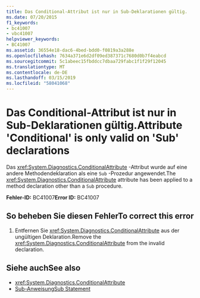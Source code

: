 ```yaml
---
title: Das Conditional-Attribut ist nur in Sub-Deklarationen gültig.
ms.date: 07/20/2015
f1_keywords:
- bc41007
- vbc41007
helpviewer_keywords:
- BC41007
ms.assetid: 36554e18-dac6-4bed-bdd0-f0819a3a288e
ms.openlocfilehash: 7634a371e6d2df09ed387371c7680d0b7f4eabcd
ms.sourcegitcommit: 5c1abeec15fbddcc7dbaa729fabc1f1f29f12045
ms.translationtype: MT
ms.contentlocale: de-DE
ms.lasthandoff: 03/15/2019
ms.locfileid: "58041068"
---
```

# <a name="attribute-conditional-is-only-valid-on-sub-declarations"></a><span data-ttu-id="194fb-102">Das Conditional-Attribut ist nur in Sub-Deklarationen gültig.</span><span class="sxs-lookup"><span data-stu-id="194fb-102">Attribute 'Conditional' is only valid on 'Sub' declarations</span></span>
<span data-ttu-id="194fb-103">Das <xref:System.Diagnostics.ConditionalAttribute> -Attribut wurde auf eine andere Methodendeklaration als eine `Sub` -Prozedur angewendet.</span><span class="sxs-lookup"><span data-stu-id="194fb-103">The <xref:System.Diagnostics.ConditionalAttribute> attribute has been applied to a method declaration other than a `Sub` procedure.</span></span>  
  
 <span data-ttu-id="194fb-104">**Fehler-ID:** BC41007</span><span class="sxs-lookup"><span data-stu-id="194fb-104">**Error ID:** BC41007</span></span>  
  
## <a name="to-correct-this-error"></a><span data-ttu-id="194fb-105">So beheben Sie diesen Fehler</span><span class="sxs-lookup"><span data-stu-id="194fb-105">To correct this error</span></span>  
  
1.  <span data-ttu-id="194fb-106">Entfernen Sie <xref:System.Diagnostics.ConditionalAttribute> aus der ungültigen Deklaration.</span><span class="sxs-lookup"><span data-stu-id="194fb-106">Remove the <xref:System.Diagnostics.ConditionalAttribute> from the invalid declaration.</span></span>  
  
## <a name="see-also"></a><span data-ttu-id="194fb-107">Siehe auch</span><span class="sxs-lookup"><span data-stu-id="194fb-107">See also</span></span>

- <xref:System.Diagnostics.ConditionalAttribute>
- [<span data-ttu-id="194fb-108">Sub-Anweisung</span><span class="sxs-lookup"><span data-stu-id="194fb-108">Sub Statement</span></span>](../../visual-basic/language-reference/statements/sub-statement.md)
